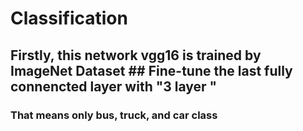 # Classification
## Firstly, this network vgg16 is trained by ImageNet Dataset ## Fine-tune the last fully connencted layer with "3 layer "
### That means only bus, truck, and car class
